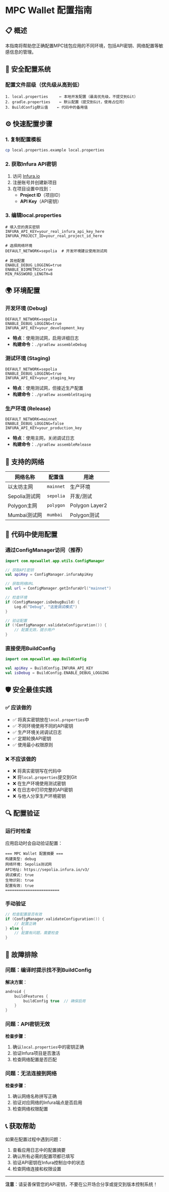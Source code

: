 # MPC Wallet 配置指南

## 📋 概述

本指南将帮助您正确配置MPC钱包应用的不同环境，包括API密钥、网络配置等敏感信息的管理。

## 🔐 安全配置系统

### 配置文件层级（优先级从高到低）
```
1. local.properties     ← 本地开发配置（最高优先级，不提交到Git）
2. gradle.properties    ← 默认配置（提交到Git，使用占位符）
3. BuildConfig默认值    ← 代码中的备用值
```

## ⚙️ 快速配置步骤

### 1. 复制配置模板
```bash
cp local.properties.example local.properties
```

### 2. 获取Infura API密钥
1. 访问 [Infura.io](https://infura.io/) 
2. 注册账号并创建新项目
3. 在项目设置中找到：
   - **Project ID**（项目ID）
   - **API Key**（API密钥）

### 3. 编辑local.properties
```properties
# 填入您的真实密钥
INFURA_API_KEY=your_real_infura_api_key_here
INFURA_PROJECT_ID=your_real_project_id_here

# 选择网络环境
DEFAULT_NETWORK=sepolia  # 开发环境建议使用测试网

# 其他配置
ENABLE_DEBUG_LOGGING=true
ENABLE_BIOMETRIC=true
MIN_PASSWORD_LENGTH=8
```

## 🌍 环境配置

### 开发环境 (Debug)
```properties
DEFAULT_NETWORK=sepolia
ENABLE_DEBUG_LOGGING=true
INFURA_API_KEY=your_development_key
```
- **特点**：使用测试网，启用详细日志
- **构建命令**：`./gradlew assembleDebug`

### 测试环境 (Staging)  
```properties
DEFAULT_NETWORK=sepolia
ENABLE_DEBUG_LOGGING=true
INFURA_API_KEY=your_staging_key
```
- **特点**：使用测试网，但接近生产配置
- **构建命令**：`./gradlew assembleStaging`

### 生产环境 (Release)
```properties
DEFAULT_NETWORK=mainnet
ENABLE_DEBUG_LOGGING=false
INFURA_API_KEY=your_production_key
```
- **特点**：使用主网，关闭调试日志
- **构建命令**：`./gradlew assembleRelease`

## 📱 支持的网络

| 网络名称 | 配置值 | 用途 |
|---------|--------|------|
| 以太坊主网 | `mainnet` | 生产环境 |
| Sepolia测试网 | `sepolia` | 开发/测试 |
| Polygon主网 | `polygon` | Polygon Layer2 |
| Mumbai测试网 | `mumbai` | Polygon测试 |

## 🔧 代码中使用配置

### 通过ConfigManager访问（推荐）
```kotlin
import com.mpcwallet.app.utils.ConfigManager

// 获取API密钥
val apiKey = ConfigManager.infuraApiKey

// 获取网络URL
val url = ConfigManager.getInfuraUrl("mainnet")

// 检查环境
if (ConfigManager.isDebugBuild) {
    Log.d("Debug", "这是调试模式")
}

// 验证配置
if (!ConfigManager.validateConfiguration()) {
    // 配置无效，提示用户
}
```

### 直接使用BuildConfig
```kotlin
import com.mpcwallet.app.BuildConfig

val apiKey = BuildConfig.INFURA_API_KEY
val isDebug = BuildConfig.ENABLE_DEBUG_LOGGING
```

## 🛡️ 安全最佳实践

### ✅ 应该做的
- ✅ 将真实密钥放在`local.properties`中
- ✅ 不同环境使用不同的API密钥
- ✅ 生产环境关闭调试日志
- ✅ 定期轮换API密钥
- ✅ 使用最小权限原则

### ❌ 不应该做的
- ❌ 将真实密钥写在代码中
- ❌ 将`local.properties`提交到Git
- ❌ 在生产环境使用测试密钥
- ❌ 在日志中打印完整的API密钥
- ❌ 与他人分享生产环境密钥

## 🔍 配置验证

### 运行时检查
应用启动时会自动验证配置：
```
=== MPC Wallet 配置摘要 ===
构建类型: debug
网络环境: Sepolia测试网
API地址: https://sepolia.infura.io/v3/
调试模式: true
生物识别: true
配置有效: true
========================
```

### 手动验证
```kotlin
// 检查配置是否有效
if (ConfigManager.validateConfiguration()) {
    // 配置正确
} else {
    // 配置有问题，需要检查
}
```

## 🚨 故障排除

### 问题：编译时提示找不到BuildConfig
**解决方案**：
```gradle
android {
    buildFeatures {
        buildConfig true  // 确保启用
    }
}
```

### 问题：API密钥无效
**检查步骤**：
1. 确认`local.properties`中的密钥正确
2. 验证Infura项目是否激活
3. 检查网络配置是否匹配

### 问题：无法连接到网络
**检查步骤**：
1. 确认网络名称拼写正确
2. 验证对应网络的Infura端点是否启用
3. 检查网络权限配置

## 📞 获取帮助

如果在配置过程中遇到问题：
1. 查看应用日志中的配置摘要
2. 确认所有必需的配置项都已填写
3. 验证API密钥在Infura控制台中的状态
4. 检查网络连接和权限设置

---

**注意**：请妥善保管您的API密钥，不要在公开场合分享或提交到版本控制系统！ 